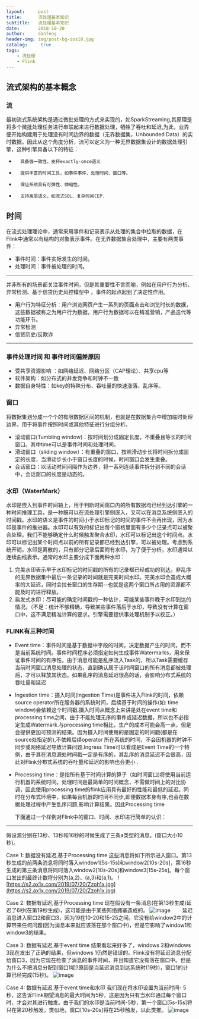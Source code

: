 ```yaml
---
layout:     post
title:      流处理基本知识
subtitle:   流处理基本知识
date:       2018-10-20
author:     danfeng
header-img: img/post-bg-ios10.jpg
catalog: 	 true
tags:
    - 流处理
    - Flink
---       
```


## 流式架构的基本概念
  ### 流
  最初流式系统架构是通过微批处理的方式来实现的，如SparkStreaming,其原理是将多个微批处理任务进行串联起来进行数据处理，牺牲了吞吐和延迟,为此，业界便开始构建用于处理没有时间边界的数据（无界数据集，Unbounded Data）的实时数据。因此从这个角度分析，流可以定义为一种无界数据集设计的数据处理引擎，这种引擎具备以下的特征：
-       具备强一致性，支持exactly-once语义
-       提供丰富的时间工具，如事件事件、处理时间、窗口等。
-       保证系统具有可弹性、伸缩性。
-       支持高层语义，如流式SQL、复杂时间CEP.
## 时间
   在流式处理理论中，通常采用事件和记录表示从处理的集合中拉取的数据，在Flink中通常以有结构的对象表示事件。在无界数据集合处理中，主要有两类事件：
-  事件时间：事件实际发生的时间。
-  处理时间：事件被处理的时间。

---

并非所有的场景都关注事件时间，但是其重要性不言而喻，例如在用户行为分析、异常检测、基于信贷历史风控模型中
，事件的起点起到了决定性作用。
-  用户行为特征分析：用户浏览网页产生一系列的页面点击和浏览时长的数据，这些数据被称之为用户行为数据，用户行为数据可以在精准营销，产品迭代等功能环节。
-  异常检测 
-  信贷历史/反欺诈
  

---
### 事件处理时间 和 事件时间偏差原因
-   受共享资源影响 ：如网络延迟、网络分区（CAP理论）、共享cpu等
-   软件架构：如分布式的并发竞争和时钟不一致
-   数据自身特性：如key的特殊分布、吞吐量的快速涨落、乱序等。
### 窗口
将数据集划分成一个个的有限数据区间的机制，也就是在数据集合中增加临时处理边界，用于将事件按照时间或其他特征进行分组分析。
-    滚动窗口(Tumbling window)：按时间划分成固定长度，不重叠且等长的时间窗口。其中time可以是事件时间和处理时间。
-    滑动窗口（sliding window）：有重叠的窗口，按照滑动步长将时间拆分成固定的长度，当滑动步长小于窗口长度的时候，时间窗口会发生重叠。
-    会话窗口：以活动时间间隔作为边界，将一系列连续事件拆分到不同的会话中，会话窗口的长度是动态的。
### 水印（WaterMark）
  水印是嵌入到事件时间轴上，用于判断时间窗口内的所有数据均已经到达引擎的一种时间推理工具，是一种既可以在流处理引擎侧嵌入，又可以在消息系统侧嵌入的时间戳。水印的语义是事件的时间小于水印标记的时间的事件不会再出现，因为水印是事件的推进器。水印可以有效的标记出每个窗格里面有多少个记录点可以被聚合处理，我们不能够确定什么时候触发聚合水印，水印可以标记出这个时间点。水印可以标记出某个时间点以前的所有记录都已经到达引擎，可以被处理。考虑到系统开销，水印是离散的，只有部分记录后面附有水印，为了便于分析，水印通常以连续曲线表示。通常的水印主要分成下面两种水印：
  1. 完美水印表示早于水印标记的时间戳的所有的记录都已经成功的到达，非乱序的无界数据集中最后一条记录的时间就是完美时间水印。完美水印会造成大概率的大延迟，同时会拉长窗口的生存期--也就是这两个窗口所占用的资源都不能及时的进行释放。
  2. 启发式水印：尽可能的确定时间戳的一种估计，可能某些事件晚于水印到达的情况。（不足：统计不够精确，导致某些事件落后于水印，导致没有计算在窗口中，这不满足精准计算的要求，引擎需要提供事处理机制予以校正。）

### FLINK有三种时间
- Event time：事件时间是基于数据中字段的时间，决定数据产生的时间，而不是当前系统时间。事件时间程序必须指定如何生成事件Watermarks，用来保证事件时间的有序性。由于消息可能是乱序流入Task的，所以Task需要缓存当前时间窗口消息处理的状态，直到确认属于该时间窗口的所有消息都被处理后，才可以释放其状态。如果乱序的消息延迟很高的话，会影响分布式系统的吞吐量和延迟
- Ingestion time：摄入时间(Ingestion Time)是事件进入Flink的时间，依赖source operator所在服务器的系统时间，后续基于时间的操作(如: time window)会依赖这个时间戳.摄入时间从概念上来讲是处在event time和processing time之间，由于不能处理无序的事件或延迟数据，所以也不必指定生成Watermark.与processing time相比，生产的成本可能会高一点，但是会提供更加可预测的结果。因为摄入时间使用的是固定的时间戳(都是在source处指定的),不依赖后续operator 所在系统的时间，不会因机器的时钟不同步或网络延迟导致计算问题.Ingress Time可以看成是Event Time的一个特例，由于其在消息源处时间戳一定是有序的，其乱序的消息延迟不会很高，因此对Flink分布式系统的吞吐量和延迟的影响也会更小 .
- Processing time：是指所有基于时间计算的算子（如时间窗口)将使用当前运行机器的系统时间。处理时间是最简单的时间概念，不需做时间上的对比协调，因此使用processing time的flink应用具有最好的性能和最低的延迟。同时在分布式环境中，如果每台机器的时间不同步,即便数据本身有序,也会在数据处理过程中产生乱序问题,影响计算结果。因此Processing time

 
  下面通过一个样例对Flink中的窗口、时间、水印进行简单的认识：

---

  假设源分别在13秒、13秒和16秒的时候生成了三条a类型的消息。(窗口大小10秒)。

Case 1: 数据没有延迟,基于Processing time 
这些消息将如下所示进入窗口。第13秒生成的前两条消息将同时落入window1[5s-15s]和window2[10s-20s]，第16秒生成的第三条消息将同时落入window2[10s-20s]和window3[15s-25s]。每个窗口发出的最终计数将分别为(a,2)、(a,3)和(a,1)。
![https://s2.ax1x.com/2019/07/20/Zzoh1x.jpg](https://s2.ax1x.com/2019/07/20/Zzoh1x.jpg)

Case 2: 数据有延迟,基于Processing time 
现在假设有一条消息(在第13秒生成)延迟了6秒(在第19秒生成)，这可能是由于某些网络拥塞造成的。
![image](https://s2.ax1x.com/2019/07/20/ZzoX9I.jpg)
&emsp;&emsp;延迟消息进入窗口2和窗口3，因为19在10-20和15-25之间。它没有给window2中的计算带来任何问题(因为消息本来就应该落在那个窗口中)，但是它影响了window1和window3的结果。

Case 3: 数据有延迟,基于event time 
结果看起来好多了，windows 2和windows 3现在发出了正确的结果，但windows 1仍然是错误的。Flink没有将延迟消息分配给窗口3，因为它现在检查了消息的事件时间，并且知道它没有落在窗口中。但是为什么不把消息分配到窗口1呢?原因是当延迟消息到达系统时(19秒)，窗口1的计算已经完成(15秒)。
![image](https://s2.ax1x.com/2019/07/20/ZzTmuT.jpg)

Case 4: 数据有延迟,基于event time和水印 
我们现在将水印设置为当前时间- 5秒，这告诉Flink期望消息的最大时间为5秒，这是因为只有当水印通过每个窗口时，才会对其进行触发。由于我们的水印是当前时间-5秒，第一个窗口[5s-15s]将只在第20秒触发。类似地，窗口[10s-20s]将在25秒触发，以此类推。
![image](https://s2.ax1x.com/2019/07/20/ZzTyxP.jpg)

 
